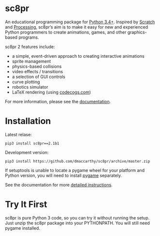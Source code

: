 # sc8pr

An educational programming package for [Python 3.4+](https://www.python.org). Inspired by [Scratch](https://scratch.mit.edu) and [Processing](https://www.processing.org), sc8pr’s aim is to make it easy for new and experienced Python programmers to create animations, games, and other graphics-based programs.

sc8pr 2 features include:
* a simple, event-driven approach to creating interactive animations
* sprite management
* physics-based collisions
* video effects / transitions
* a selection of GUI controls
* curve plotting
* robotics simulator
* LaTeX rendering (using [codecogs.com](http://www.codecogs.com/latex/about.php))

For more information, please see the [documentation](http://dmaccarthy.github.io/sc8pr/).

# Installation

Latest relase:
```
pip3 install sc8pr==2.1b1
```

Development version:
```
pip3 install https://github.com/dmaccarthy/sc8pr/archive/master.zip
```

If setuptools is unable to locate a pygame wheel for your platform and Python version, you will need to install [pygame](http://www.pygame.org) separately.

See the documentation for more [detailed instructions](https://dmaccarthy.github.io/sc8pr/?inst).

# Try It First

sc8pr is pure Python 3 code, so you can try it without running the setup. Just unzip the sc8pr package into your PYTHONPATH. You will still need pygame installed.
